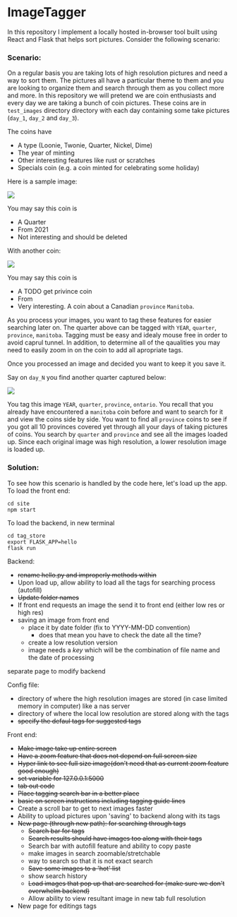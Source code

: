 # ImageTagger

In this repository I implement a locally hosted in-browser tool built using React and Flask that helps sort pictures. Consider the following scenario:

### Scenario:

On a regular basis you are taking lots of high resolution pictures and need a way to sort them. The pictures all have a particular theme to them and you are looking to organize them and search through them as you collect more and more. In this repository we will pretend we are coin enthusiasts and every day we are taking a bunch of coin pictures. These coins are in `test_images` directory directory with each day containing some take pictures (`day_1`, `day_2` and `day_3`).

The coins have
 - A type (Loonie, Twonie, Quarter, Nickel, Dime)
 - The year of minting
 - Other interesting features like rust or scratches
 - Specials coin (e.g. a coin minted for celebrating some holiday)

Here is a sample image:

![](test_images/day_1/PXL_20211116_004425903.jpg)

You may say this coin is
 - A Quarter
 - From 2021
 - Not interesting and should be deleted

With another coin:

![](test_images/day_1/INTERESTING_IMAGE.jpg)

You may say this coin is
 - A TODO get privince coin 
 - From
 - Very interesting. A coin about a Canadian `province` `Manitoba`.

As you process your images, you want to tag these features for easier searching later on. The quarter above can be tagged with `YEAR`, `quarter`, `province`, `manitoba`. Tagging must be easy and idealy mouse free in order to avoid caprul tunnel. In addition, to determine all of the qaualities you may need to easily zoom in on the coin to add all apropriate tags.

Once you processed an image and decided you want to keep it you save it.

Say on `day_N` you find another quarter captured below:

![](test_images/day_1/INTERESTING_IMAGE.jpg)

You tag this image `YEAR`, `quarter`, `province`, `ontario`. You recall that you already have encountered a `manitoba` coin before and want to search for it and view the coins side by side. You want to find all `province` coins to see if you got all 10 provinces covered yet through all your days of taking pictures of coins. You search by `quarter` and `province` and see all the images loaded up. Since each original image was high resolution, a lower resolution image is loaded up.

 
### Solution:

To see how this scenario is handled by the code here, let's load up the app. To load the front end:

```
cd site
npm start
```

To load the backend, in new terminal

```
cd tag_store
export FLASK_APP=hello
flask run
```

 
Backend:
 - ~~rename hello.py and improperly methods within~~
 - Upon load up, allow ability to load all the tags for searching process (autofill)
 - ~~Update folder names~~
 - If front end requests an image the send it to front end (either low res or high res)
 - saving an image from front end
   * place it by date folder (fix to YYYY-MM-DD convention)
      * does that mean you have to check the date all the time?
   * create a low resolution version
   * image needs a _key_ which will be the combination of file name and the date of processing

separate page to modify backend

Config file:
 - directory of where the high resolution images are stored (in case limited memory in computer) like a nas server
 - directory of where the local low resolution are stored along with the tags
 - ~~specify the defaul tags for suggested tags~~

Front end:
 - ~~Make image take up entire screen~~
 - ~~Have a zoom feature that does not depend on full screen size~~
 - ~~Hyper link to see full size image(don't need that as current zoom feature good enough)~~
 - ~~set variable for 127.0.0.1:5000~~
 - ~~tab out code~~
 - ~~Place tagging search bar in a better place~~
 - ~~basic on screen instructions including tagging guide lines~~
 - Create a scroll bar to get to next images faster
 - Ability to upload pictures upon 'saving' to backend along with its tags
 - ~~New page (through new path): for searching through tags~~
   * ~~Search bar for tags~~
   * ~~Search results should have images too along with their tags~~
   * Search bar with autofill feature and ability to copy paste
   * make images in search zoomable/stretchable
   * way to search so that it is not exact search
   * ~~Save some images to a 'hot' list~~
   * show search history
   * ~~Load images that pop up that are searched for (make sure we don't overwhelm backend)~~
   * Allow ability to view resultant image in new tab full resolution 
 - New page for editings tags
